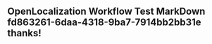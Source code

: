 <properties
ms.topic="hero-topic"
ms.test1="hero-topic"
ms.test2="test"/>


## OpenLocalization Workflow Test MarkDown fd863261-6daa-4318-9ba7-7914bb2bb31e thanks!



<!--HONumber=Aug16_HO4-->


